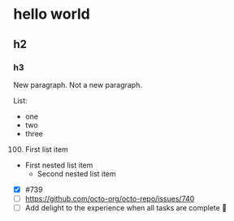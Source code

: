 # hello world

## h2

### h3

New paragraph.
Not a new paragraph.

List:
- one
- two
- three

100. First list item
  - First nested list item
    - Second nested list item

- [x] #739
- [ ] https://github.com/octo-org/octo-repo/issues/740
- [ ] Add delight to the experience when all tasks are complete :tada:
